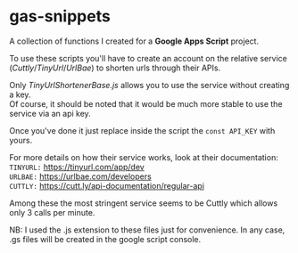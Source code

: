 # gas-snippets

A collection of functions I created for a **Google Apps Script** project.

To use these scripts you'll have to create an account on the relative service (_Cuttly_/_TinyUrl_/_UrlBae_) to shorten urls through their APIs.

Only _TinyUrlShortenerBase.js_ allows you to use the service without creating a key.  
Of course, it should be noted that it would be much more stable to use the service via an api key.

Once you've done it just replace inside the script the `const API_KEY` with yours.

For more details on how their service works, look at their documentation:  
`TINYURL:` https://tinyurl.com/app/dev  
`URLBAE:` https://urlbae.com/developers  
`CUTTLY:` https://cutt.ly/api-documentation/regular-api

Among these the most stringent service seems to be Cuttly which allows only 3 calls per minute.

NB: I used the .js extension to these files just for convenience.
In any case, .gs files will be created in the google script console.
